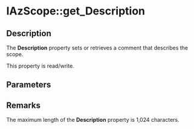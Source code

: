 # IAzScope::get_Description

## Description

The **Description** property sets or retrieves a comment that describes the scope.

This property is read/write.

## Parameters

## Remarks

The maximum length of the **Description** property is 1,024 characters.